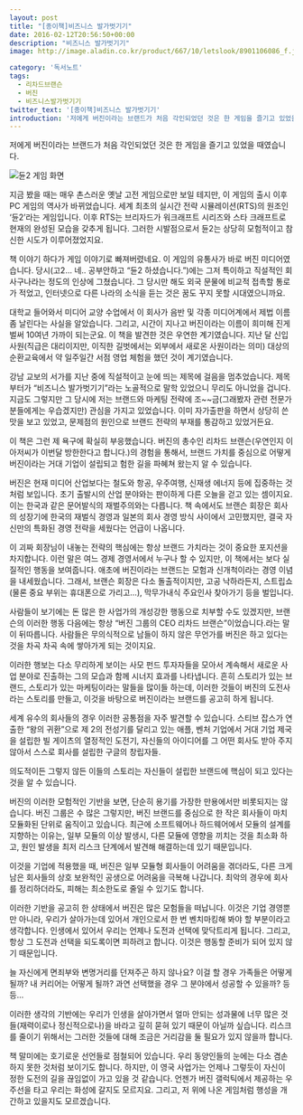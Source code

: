 ```yaml
---
layout: post
title: "[종이책]비즈니스 발가벗기기"
date: 2016-02-12T20:56:50+00:00
description: "비즈니스 발가벗기기"
image: http://image.aladin.co.kr/product/667/10/letslook/8901106086_f.jpg

category: '독서노트'  
tags: 
  - 리차드브랜슨
  - 버진
  - 비즈니스발가벗기기
twitter_text: '[종이책]비즈니스 발가벗기기'
introduction: '저에게 버진이라는 브랜드가 처음 각인되었던 것은 한 게임을 즐기고 있었을 때였습니다.'
---
```


저에게 버진이라는 브랜드가 처음 각인되었던 것은 한 게임을 즐기고 있었을 때였습니다.

![듄2 게임 화면](https://upload.wikimedia.org/wikipedia/en/3/31/Dune_2_screenshot_attack_on_base.jpg)

지금 봤을 때는 매우 촌스러운 옛날 고전 게임으로만 보일 테지만, 이 게임의 출시 이후 PC 게임의 역사가 바뀌었습니다. 세계 최초의 실시간 전략 시뮬레이션(RTS)의 원조인 &#8216;듄2&#8217;라는 게임입니다. 이후 RTS는 브리자드가 워크래프트 시리즈와 스타 크래프트로 현재의 완성된 모습을 갖추게 됩니다. 그러한 시발점으로서 듄2는 상당히 모험적이고 참신한 시도가 이루어졌었지요.

책 이야기 하다가 게임 이야기로 빠져버렸네요. 이 게임의 유통사가 바로 버진 미디어였습니다. 당시(고2&#8230; 네.. 공부안하고 &#8220;듄2 하셨습니다.&#8221;)에는 그저 특이하고 직설적인 회사구나라는 정도의 인상에 그쳤습니다. 그 당시만 해도 외국 문물에 비교적 접촉할 통로가 적었고, 인터넷으로 다른 나라의 소식을 듣는 것은 꿈도 꾸지 못할 시대였으니까요.

대학교 들어와서 미디어 교양 수업에서 이 회사가 음반 및 각종 미디어계에서 제법 이름 좀 날린다는 사실을 알았습니다. 그리고, 시간이 지나고 버진이라는 이름이 희미해 진게 벌써 10여년 가까이 되는군요. 이 책을 발견한 것은 우연한 계기였습니다. 지난 달 신입사원(직급은 대리이지만, 이직한 길벗에서는 외부에서 새로온 사원이라는 의미) 대상의 순환교육에서 약 일주일간 서점 영업 체험을 했던 것이 계기였습니다.

강남 교보의 서가를 지난 중에 직설적이고 눈에 띄는 제목에 걸음을 멈추었습니다. 제목부터가 &#8220;비즈니스 발가벗기기&#8221;라는 노골적으로 말학 있었으니 무리도 아니었을 겁니다. 지금도 그렇지만 그 당시에 저는 브랜드와 마케팅 전략에 조~~금(그래봤자 관련 전문가 분들에게는 우습겠지만) 관심을 가지고 있었습니다. 이미 자가출판을 하면서 상당히 쓴 맛을 보고 있었고, 문제점의 원인으로 브랜드 전략의 부재를 통감하고 있었거든요.

이 책은 그런 제 욕구에 확실히 부응했습니다. 버진의 총수인 리차드 브랜슨(우연인지 이 아저씨가 이번달 방한한다고 합니다.)의 경험을 통해서, 브랜드 가치를 중심으로 어떻게 버진이라는 거대 기업이 설립되고 험한 길을 파혜쳐 왔는지 알 수 있습니다.

버진은 현재 미디어 산업보다는 철도와 항공, 우주여행, 신재생 에너지 등에 집중하는 것 처럼 보입니다. 초기 출발시의 산업 분야와는 판이하게 다른 오늘을 걷고 있는 셈이지요. 이는 한국과 같은 문어발식의 재벌주의와는 다릅니다. 책 속에서도 브랜슨 회장은 회사의 성장기에 한국의 재벌식 경영과 일본의 회사 경영 방식 사이에서 고민했지만, 결국 자신만의 특화된 경영 전략을 세웠다는 언급이 나옵니다.

이 괴짜 회장님이 내놓는 전략의 핵심에는 항상 브랜드 가치라는 것이 중요한 포지션을 차지합니다. 이런 말은 여느 경제 경영서에서 누구나 할 수 있지만, 이 책에서는 보다 실질적인 행동을 보여줍니다. 애초에 버진이라는 브랜드는 모험과 신개척이라는 경영 이념을 내세웠습니다. 그래서, 브랜슨 회장은 다소 돌출적이지만, 고공 낙하라든지, 스트립쇼(물론 중요 부위는 휴대폰으로 가리고&#8230;), 막무가내식 주요인사 찾아가기 등을 벌입니다. 

사람들이 보기에는 돈 많은 한 사업가의 개성강한 행동으로 치부할 수도 있겠지만, 브랜슨의 이러한 행동 다음에는 항상 &#8220;버진 그룹의 CEO 리차드 브랜슨&#8221;이었습니다.라는 말이 뒤따릅니다. 사람들은 무의식적으로 남들이 하지 않은 무언가를 버진은 하고 있다는 것을 차곡 차곡 속에 쌓아가게 되는 것이지요.

이러한 행보는 다소 무리하게 보이는 사모 펀드 투자자들을 모아서 계속해서 새로운 사업 분야로 진출하는 그의 모습과 함께 시너지 효과를 나타냅니다. 흔히 스토리가 있는 브랜드, 스토리가 있는 마케팅이라는 말들을 많이들 하는데, 이러한 것들이 버진의 도전사라는 스토리를 만들고, 이것을 바탕으로 버진이라는 브랜드를 공고히 하게 됩니다.

세계 유수의 회사들의 경우 이러한 공통점을 자주 발견할 수 있습니다. 스티브 잡스가 연출한 &#8220;왕의 귀환&#8221;으로 제 2의 전성기를 달리고 있는 애플, 벤처 기업에서 거대 기업 제국을 설립한 빌 게이츠의 열정적인 도전기, 자신들의 아이디어를 그 어떤 회사도 받아 주지 않아서 스스로 회사를 설립한 구글의 창립자들.

의도적이든 그렇지 않든 이들의 스토리는 자신들이 설립한 브랜드에 핵심이 되고 있다는 것을 알 수 있습니다. 

버진의 이러한 모험적인 기반을 보면, 단순히 용기를 가장한 만용에서만 비롯되지는 않습니다. 버진 그룹은 수 많은 그렇지만, 버진 브랜드를 중심으로 한 작은 회사들이 마치 모듈화된 단위로 움직이고 있습니다. 최근에 소프트웨어나 하드웨어에서 모듈의 설계를 지향하는 이유는, 일부 모듈의 이상 발생시, 다른 모듈에 영향을 끼치는 것을 최소화 하고, 원인 발생을 최저 리스크 단계에서 발견해 해결하는데 있기 때문입니다. 

이것을 기업에 적용했을 때, 버진은 일부 모듈형 회사들이 어려움을 겪더라도, 다른 크게 남은 회사들의 상호 보완적인 공생으로 어려움을 극복해 나갑니다. 최악의 경우에 회사를 정리하더라도, 피해는 최소한도로 줄일 수 있기도 합니다. 

이러한 기반을 공고히 한 상태에서 버진은 많은 모험들을 떠납니다. 이것은 기업 경영뿐만 아니라, 우리가 살아가는데 있어서 개인으로서 한 번 벤치마킹해 봐야 할 부분이라고 생각합니다. 인생에서 있어서 우리는 언제나 도전과 선택에 맞닥트리게 됩니다. 그리고, 항상 그 도전과 선택을 되도록이면 피하려고 합니다. 이것은 행동할 준비가 되어 있지 않기 때문입니다. 

늘 자신에게 면죄부와 변명거리를 던져주곤 하지 않나요? 이걸 할 경우 가족들은 어떻게 될까? 내 커리어는 어떻게 될까? 과연 선택했을 경우 그 분야에서 성공할 수 있을까? 등등&#8230;

이러한 생각의 기반에는 우리가 인생을 살아가면서 얼마 안되는 성과물에 너무 많은 것들(재력이로나 정신적으로나)을 바라고 깊히 묻혀 있기 때문이 아닐까 싶습니다. 리스크를 줄이기 위해서는 그러한 것들에 대해 조금은 거리감을 둘 필요가 있지 않을까 합니다.

책 말미에는 호기로운 선언들로 점철되어 있습니다. 우리 동양인들의 눈에는 다소 겸손하지 못한 것처럼 보이기도 합니다. 하지만, 이 영국 사업가는 언제나 그렇듯이 자신이 정한 도전의 길을 끊임없이 가고 있을 것 같습니다. 언젠가 버진 갤럭틱에서 제공하는 우주선을 타고 우리는 화성에 갈지도 모르지요. 그리고, 저 위에 나온 게임처럼 행성을 개간하고 있을지도 모르겠습니다.